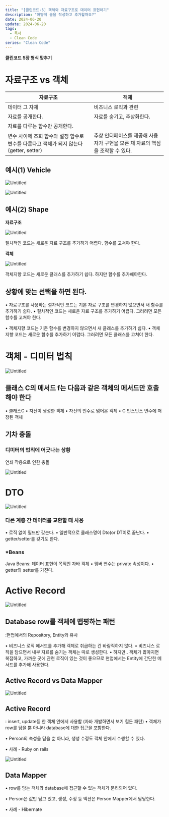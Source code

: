 ```yaml
---
title: "[클린코드-5] 객체와 자료구조로 데이터 표현하기"
description: "어떻게 글을 작성하고 추가할까요?"
date: 2024-06-20
update: 2024-06-20
tags:
  - 독서
  - Clean Code
series: "Clean Code"
---
```


**클린코드** **5장 형식 맞추기**

# 자료구조 vs 객체

| 자료구조 | 객체 |
| --- | --- |
| 데이터 그 자체 | 비즈니스 로직과 관련 |
| 자료를 공개한다. | 자료를 숨기고, 추상화한다.
자료를 다루는 함수만 공개한다. |
| 변수 사이에 조회 함수와 설정 함수로 변수를 다룬다고 객체가 되지 않는다(getter, setter) | 추상 인터페이스를 제공해 사용자가 구현을 모른 채 자료의 핵심을 조작할 수 있다. |

## 예시(1) Vehicle

![Untitled](https://prod-files-secure.s3.us-west-2.amazonaws.com/cb148c2e-a3df-4913-bf0f-61861acfbb44/9bc6d0ed-94d7-4783-9512-3df413145889/Untitled.png)

![Untitled](https://prod-files-secure.s3.us-west-2.amazonaws.com/cb148c2e-a3df-4913-bf0f-61861acfbb44/238857ec-8409-4cf7-9166-d3187fb4a6ce/Untitled.png)

## 예시(2) Shape

**자료구조**

![Untitled](https://prod-files-secure.s3.us-west-2.amazonaws.com/cb148c2e-a3df-4913-bf0f-61861acfbb44/1c3977cc-7b50-4fd5-ad57-8bae69f9b498/Untitled.png)

절차적인 코드는 새로운 자료 구조를 추가하기 어렵다. 함수를 고쳐야 한다.

**객체**

![Untitled](https://prod-files-secure.s3.us-west-2.amazonaws.com/cb148c2e-a3df-4913-bf0f-61861acfbb44/942377e8-b234-4a29-be01-db284595d07c/Untitled.png)

객체지향 코드는 새로운 클래스를 추가하기 쉽다. 하지만 함수를 추가해야한다.

## **상황에 맞는 선택을 하면 된다.**

• 자료구조를 사용하는 절차적인 코드는 기본 자료 구조를 변경하지 않으면서 새 함수를 추가하기 쉽다.
• 절차적인 코드는 새로운 자료 구조를 추가하기 어렵다. 그러려면 모든 함수를 고쳐야 한다.

• 객체지향 코드는 기존 함수를 변경하지 않으면서 새 클래스를 추가하기 쉽다.
• 객체 지향 코드는 새로운 함수를 추가하기 어렵다. 그러려면 모든 클래스를 고쳐야 한다.

# 객체 - 디미터 법칙

![Untitled](https://prod-files-secure.s3.us-west-2.amazonaws.com/cb148c2e-a3df-4913-bf0f-61861acfbb44/b1649a73-ccd6-4e15-b68e-d585bb672353/Untitled.png)

## 클래스 C의 메서드 f는 다음과 같은 객체의 메서드만 호출해야 한다

• 클래스C
• 자신이 생성한 객체
• 자신의 인수로 넘어온 객체
• C 인스턴스 변수에 저장된 객체

## 기차 충돌

### 디미터의 법칙에 어긋나는 상황

연쇄 작용으로 인한 충돌

![Untitled](https://prod-files-secure.s3.us-west-2.amazonaws.com/cb148c2e-a3df-4913-bf0f-61861acfbb44/90071471-e008-4770-9023-fe48d501842f/Untitled.png)

# DTO

![Untitled](https://prod-files-secure.s3.us-west-2.amazonaws.com/cb148c2e-a3df-4913-bf0f-61861acfbb44/b4418c3d-4406-4da6-9dcb-aab0b6b5adde/Untitled.png)

### 다른 계층 간 데이터를 교환할 때 사용

• 로직 없이 필드만 갖는다.
• 일반적으로 클래스명이 Dto(or DT이로 끝난다.
• getter/setter를 갖기도 한다.

### *Beans

Java Beans: 데이터 표현이 목적인 자바 객체
• 멤버 변수는 private 속성이다.
• getter와 setter를 가진다.

# Active Record

![Untitled](https://prod-files-secure.s3.us-west-2.amazonaws.com/cb148c2e-a3df-4913-bf0f-61861acfbb44/0b492d4f-8af4-4f6e-b712-0b92c07be3a6/Untitled.png)

## Database row를 객체에 맵평하는 패턴

:현업에서의 Repository, Entity와 유사

• 비즈니스 로직 에서드를 추가해 객체로 취급하는 건 바람직하지 않다.
• 비즈니스 로직을 담으면서 내부 자료를 숨기는 객체는 따로 생성한다.
• 하지만.. 객체가 많아지면 복잡하고, 가까운 곳에 관련 로직이 있는 것이 좋으므로 현업에서는 Entity에 간단한 메서드를 추가해 사용한다.

## Active Record vs Data Mapper

![Untitled](https://prod-files-secure.s3.us-west-2.amazonaws.com/cb148c2e-a3df-4913-bf0f-61861acfbb44/0a12cdb7-700f-487b-bdae-a7a36ff50c70/Untitled.png)

## Active Record

: insert, update등 한 객체 안에서 사용함 (자바 개발하면서 보기 힘든 패턴)
• 객체가 row를 담을 뿐 아니라 database에 대한 접근을 포함한다.

• Person의 속성을 담을 뿐 아니라, 생성 수정도 객체 안에서 수행할 수 있다.

• 사례 - Ruby on rails

![Untitled](https://prod-files-secure.s3.us-west-2.amazonaws.com/cb148c2e-a3df-4913-bf0f-61861acfbb44/c0ce45c1-99b2-4b21-b62f-cd8cd7135183/Untitled.png)

## Data Mapper

• row를 담는 객체와 database에 접근할 수 있는 객체가 분리되어 있다.

• Person은 값만 담고 있고, 생성, 수정 등 액션은 Person Mapper에서 담당한다.

• 사례 - Hibernate